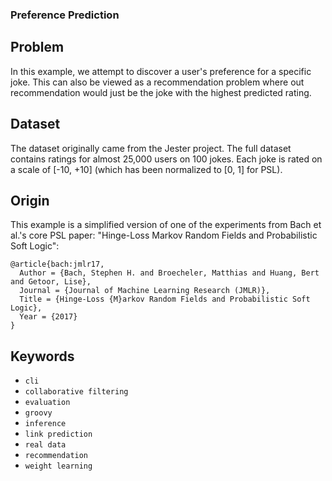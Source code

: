 ### Preference Prediction

## Problem

In this example, we attempt to discover a user's preference for a specific joke.
This can also be viewed as a recommendation problem where out recommendation would just be the joke with the highest predicted rating.

## Dataset

The dataset originally came from the Jester project.
The full dataset contains ratings for almost 25,000 users on 100 jokes.
Each joke is rated on a scale of [-10, +10] \(which has been normalized to [0, 1] for PSL\).

## Origin

This example is a simplified version of one of the experiments from Bach et al.'s core PSL paper:
"Hinge-Loss Markov Random Fields and Probabilistic Soft Logic":
```
@article{bach:jmlr17,
  Author = {Bach, Stephen H. and Broecheler, Matthias and Huang, Bert and Getoor, Lise},
  Journal = {Journal of Machine Learning Research (JMLR)},
  Title = {Hinge-Loss {M}arkov Random Fields and Probabilistic Soft Logic},
  Year = {2017}
}
```

## Keywords

 - `cli`
 - `collaborative filtering`
 - `evaluation`
 - `groovy`
 - `inference`
 - `link prediction`
 - `real data`
 - `recommendation`
 - `weight learning`
